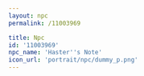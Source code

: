 ```yaml
---
layout: npc
permalink: /11003969

title: Npc
id: '11003969'
npc_name: 'Haster''s Note'
icon_url: 'portrait/npc/dummy_p.png'
---
```


